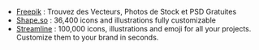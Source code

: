 - [Freepik](https://fr.freepik.com/) : Trouvez des Vecteurs, Photos de Stock et PSD Gratuites
- [Shape.so](https://beta.shape.so/) : 36,400 icons and illustrations fully customizable
- [Streamline](https://streamlinehq.com/) : 100,000 icons, illustrations and emoji for all your projects. Customize them to your brand in seconds.